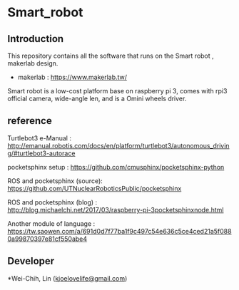 # Smart_robot



## Introduction

This repository contains all the software that runs on the Smart robot , makerlab design.

* makerlab : https://www.makerlab.tw/

Smart robot is a low-cost platform base on raspberry pi 3, comes with rpi3 official camera, wide-angle len, and is a Omini wheels driver.

## reference

Turtlebot3 e-Manual : http://emanual.robotis.com/docs/en/platform/turtlebot3/autonomous_driving/#turtlebot3-autorace

pocketsphinx setup  : https://github.com/cmusphinx/pocketsphinx-python

ROS and pocketsphinx (source): https://github.com/UTNuclearRoboticsPublic/pocketsphinx 
                    
ROS and pocketsphinx (blog)  : http://blog.michaelchi.net/2017/03/raspberry-pi-3pocketsphinxnode.html

Another module of language   : https://tw.saowen.com/a/691d0d7f77ba1f9c497c54e636c5ce4ced21a5f0880a99870397e81cf550abe4

## Developer

*Wei-Chih, Lin (kjoelovelife@gmail.com)

